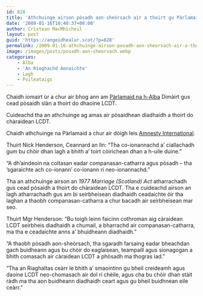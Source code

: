 ```yaml
---
id: 828
title: 'Athchuinge airson pòsadh aon-sheòrsach air a thoirt gu Pàrlamaid na h-Alba'
date: '2009-01-16T10:40:37+00:00'
author: Crìstean MacMhìcheil
layout: post
guid: 'https://angeidhealur.scot/?p=828'
permalink: /2009-01-16-athchuinge-airson-posadh-aon-sheorsach-air-a-thoirt-gu-parlamaid-na-h-alba/
image: /images/posts/posadh-aon-sheorsach.webp
categories:
    - Alba
    - 'An Rìoghachd Aonaichte'
    - Lagh
    - Poileataigs
---
```


Chaidh iomairt ùr a chur air bhog ann am [Pàrlamaid na h-Alba](http://www.scottish.parliament.uk/vli/language/gaelic/index.htm "Làrach-lìn aig Pàrlamaid na h-Alba") Dimàirt gus cead pòsaidh slàn a thoirt do dhaoine LCDT.

Cuideachd tha an athchuinge ag amas air pòsaidhean diadhaidh a thoirt do chàraidean LCDT.

Chaidh athchuinge na Pàrlamaid a chur air dòigh leis [Amnesty International](http://www.amnesty.org.uk/lgbt/ "Làrach-lìn aig an Lìon LGBT").

Thuirt Nick Henderson, Ceannard an lìn: “Tha co-ionannachd a’ ciallachadh gum bu chòir dhan lagh a bhith a’ toirt còirichean dhan a h-uile duine.”

“A dh’aindeoin na coltasan eadar companasan-catharra agus pòsadh – tha ’sgaraichte ach co-ionann’ co-ionann ri neo-ionannachd.”

Tha an athchuinge airson an *1977 Marriage (Scotland) Act* atharrachadh gus cead pòsaidh a thoirt do chàraidean LCDT. Tha e cuideachd airson an lagh atharrachadh gus am bi seirbheisean diadhaidh ceadaichte òir tha laghan a thaobh companasan-catharra a chur bacadh air seirbheisean mar seo.

Thuirt Mgr Henderson: “Bu toigh leinn faicinn cothroman aig càraidean LCDT seirbheis diadhaidh a chumail, a bharrachd air companasan-catharra, ma tha e ceadaichte anns a’ bhuidheann diadhaidh.”

“A thaobh pòsadh aon-sheòrsach, tha sgaradh farsaing eadar bheachdan gach buidheann agus bu chòir do eaglaisean, teampaill agus sionagogan a bhith comasach air càraidean LCDT a phòsadh ma thogras iad.”

“Tha an Riaghaltas ceàrr le bhith a’ smaointinn gu bheil creideamh agus daoine LCDT neo-chomasach air dol ri chèile, agus cha bu chòir dhan stàit ràdh ma tha aon buidheann diadhaidh ceart agus gu bheil buidhnean eile ceàrr.”
